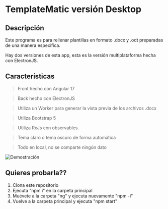 # TemplateMatic versión Desktop

## Descripción

Este programa es para rellenar plantillas en formato .docx y .odt preparadas de una manera especifica.

Hay dos versiones de esta app, esta es la versión multiplataforma hecha con ElectronJS.

## Características

>Front hecho con Angular 17

>Back hecho con ElectronJS

>Utiliza un Worker para generar la vista previa de los archivos .docx

>Utiliza Bootstrap 5

>Utiliza RxJs con observables.

>Tema claro o tema oscuro de forma automática

>Todo en local, no se comparte ningún dato

<img src="https://raw.githubusercontent.com/giacca90/TemplateMaticDesktop/master/demo.gif" alt="Demostración">

## Quieres probarla??

1. Clona este repositorio
2. Ejecuta "npm i" en la carpeta principal
3. Muévete a la carpeta "ng" y ejecuta nuevamente "npm -i"
4. Vuelve a la carpeta principal y ejecuta "npm start"
